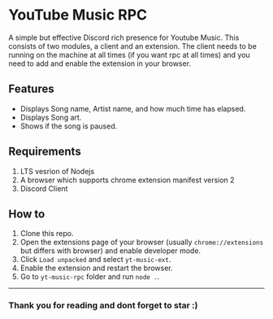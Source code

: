 # YouTube Music RPC

A simple but effective Discord rich presence for Youtube Music. This consists of two modules, a client and an extension. The client needs to be running on the machine at all times (if you want rpc at all times) and you need to add and enable the extension in your browser.

## Features

- Displays Song name, Artist name, and how much time has elapsed.
- Displays Song art.
- Shows if the song is paused.

## Requirements

1. LTS vesrion of Nodejs 
2. A browser which supports chrome extension manifest version 2
3. Discord Client

## How to

1. Clone this repo.
2. Open the extensions page of your browser (usually `chrome://extensions` but differs with browser) and enable developer mode.
3. Click `Load unpacked` and select `yt-music-ext`.
4. Enable the extension and restart the browser.
5. Go to `yt-music-rpc` folder and run `node .`.

---

### Thank you for reading and dont forget to star :)